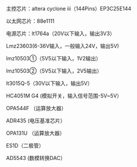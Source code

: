 主控芯片：altera cyclone iii（144Pins）EP3C25E144

以太网芯片：88e1111

电源芯片：lt1764a（20V以下输入，输出3V3）

Lmz23603(6-36V输入，一般输入24V，输出5V)

lmz10503①（5V5以下输入，1V2输出）

lmz10503②（5V5以下输入，2V5输出）

lt3015Q-5（30V以下输入，输出5V）

HC4051M G4 (模拟开关，输入信号范围-5V~5V）

OPA544F （运算放大器）

ADR435 (电压基准芯片）

OPA131U （运算放大器）

ES1D（二极管）

AD5543 (数模转换DAC）
